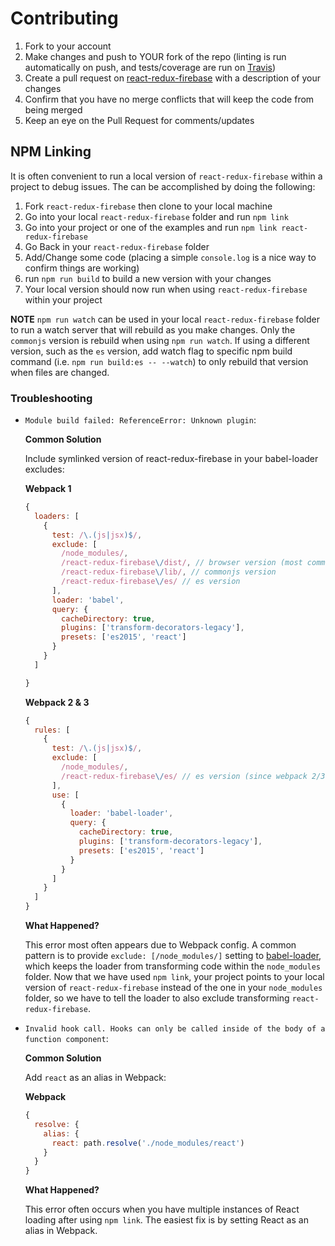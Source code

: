 # Contributing

1. Fork to your account
2. Make changes and push to YOUR fork of the repo (linting is run automatically on push, and tests/coverage are run on [Travis](https://travis-ci.org/prescottprue/react-redux-firebase))
3. Create a pull request on [react-redux-firebase](https://github.com/prescottprue/react-redux-firebase) with a description of your changes
4. Confirm that you have no merge conflicts that will keep the code from being merged
5. Keep an eye on the Pull Request for comments/updates


## NPM Linking

It is often convenient to run a local version of `react-redux-firebase` within a project to debug issues. The can be accomplished by doing the following:

1. Fork `react-redux-firebase` then clone to your local machine
1. Go into your local `react-redux-firebase` folder and run `npm link`
1. Go into your project or one of the examples and run `npm link react-redux-firebase`
1. Go Back in your `react-redux-firebase` folder
1. Add/Change some code (placing a simple `console.log` is a nice way to confirm things are working)
1. run `npm run build` to build a new version with your changes
1. Your local version should now run when using `react-redux-firebase` within your project

**NOTE**
`npm run watch` can be used in your local `react-redux-firebase` folder to run a watch server that will rebuild as you make changes. Only the `commonjs` version is rebuild when using `npm run watch`. If using a different version, such as the `es` version, add watch flag to specific npm build command (i.e. `npm run build:es -- --watch`) to only rebuild that version when files are changed.

### Troubleshooting

* `Module build failed: ReferenceError: Unknown plugin`:

  **Common Solution**

  Include symlinked version of react-redux-firebase in your babel-loader excludes:

  **Webpack 1**

  ```js
  {
    loaders: [
      {
        test: /\.(js|jsx)$/,
        exclude: [
          /node_modules/,
          /react-redux-firebase\/dist/, // browser version (most common in Webpack 1)
          /react-redux-firebase\/lib/, // commonjs version
          /react-redux-firebase\/es/ // es version
        ],
        loader: 'babel',
        query: {
          cacheDirectory: true,
          plugins: ['transform-decorators-legacy'],
          presets: ['es2015', 'react']
        }
      }
    ]

  }
  ```

  **Webpack 2 & 3**

  ```js
  {
    rules: [
      {
        test: /\.(js|jsx)$/,
        exclude: [
          /node_modules/,
          /react-redux-firebase\/es/ // es version (since webpack 2/3 uses module field of package.json)
        ],
        use: [
          {
            loader: 'babel-loader',
            query: {
              cacheDirectory: true,
              plugins: ['transform-decorators-legacy'],
              presets: ['es2015', 'react']
            }
          }
        ]
      }
    ]
  }
  ```

  **What Happened?**

  This error most often appears due to Webpack config. A common pattern is to provide `exclude: [/node_modules/]` setting to [babel-loader](https://github.com/babel/babel-loader), which keeps the loader from transforming code within the `node_modules` folder. Now that we have used `npm link`, your project points to your local version of `react-redux-firebase` instead of the one in your `node_modules` folder, so we have to tell the loader to also exclude transforming `react-redux-firebase`.

* `Invalid hook call. Hooks can only be called inside of the body of a function component`:

  **Common Solution**

  Add `react` as an alias in Webpack:
  
  **Webpack**
  
  ```js
  {
    resolve: {  
      alias: {  
        react: path.resolve('./node_modules/react')
      }
    }
  }
  ```
    
  **What Happened?**
  
  This error often occurs when you have multiple instances of React loading after using `npm link`. The easiest fix is by setting React as an alias in Webpack.
